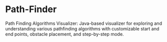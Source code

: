 # Path-Finder
Path Finding Algorithms Visualizer: Java-based visualizer for exploring and understanding various pathfinding algorithms with customizable start and end points, obstacle placement, and step-by-step mode.
